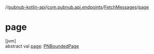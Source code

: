 //[pubnub-kotlin-api](../../../index.md)/[com.pubnub.api.endpoints](../index.md)/[FetchMessages](index.md)/[page](page.md)

# page

[jvm]\
abstract val [page](page.md): [PNBoundedPage](../../../../../pubnub-kotlin/pubnub-kotlin-core-api/pubnub-kotlin-core-api/com.pubnub.api.models.consumer/-p-n-bounded-page/index.md)

